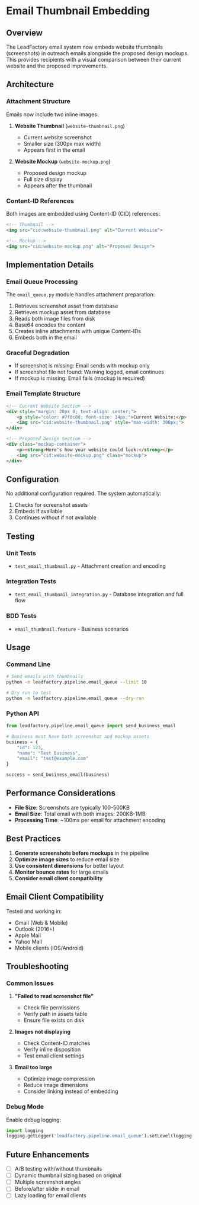 # Email Thumbnail Embedding

## Overview

The LeadFactory email system now embeds website thumbnails (screenshots) in outreach emails alongside the proposed design mockups. This provides recipients with a visual comparison between their current website and the proposed improvements.

## Architecture

### Attachment Structure

Emails now include two inline images:

1. **Website Thumbnail** (`website-thumbnail.png`)
   - Current website screenshot
   - Smaller size (300px max width)
   - Appears first in the email

2. **Website Mockup** (`website-mockup.png`)
   - Proposed design mockup
   - Full size display
   - Appears after the thumbnail

### Content-ID References

Both images are embedded using Content-ID (CID) references:

```html
<!-- Thumbnail -->
<img src="cid:website-thumbnail.png" alt="Current Website">

<!-- Mockup -->
<img src="cid:website-mockup.png" alt="Proposed Design">
```

## Implementation Details

### Email Queue Processing

The `email_queue.py` module handles attachment preparation:

1. Retrieves screenshot asset from database
2. Retrieves mockup asset from database
3. Reads both image files from disk
4. Base64 encodes the content
5. Creates inline attachments with unique Content-IDs
6. Embeds both in the email

### Graceful Degradation

- If screenshot is missing: Email sends with mockup only
- If screenshot file not found: Warning logged, email continues
- If mockup is missing: Email fails (mockup is required)

### Email Template Structure

```html
<!-- Current Website Section -->
<div style="margin: 20px 0; text-align: center;">
    <p style="color: #7f8c8d; font-size: 14px;">Current Website:</p>
    <img src="cid:website-thumbnail.png" style="max-width: 300px;">
</div>

<!-- Proposed Design Section -->
<div class="mockup-container">
    <p><strong>Here's how your website could look:</strong></p>
    <img src="cid:website-mockup.png" class="mockup">
</div>
```

## Configuration

No additional configuration required. The system automatically:

1. Checks for screenshot assets
2. Embeds if available
3. Continues without if not available

## Testing

### Unit Tests
- `test_email_thumbnail.py` - Attachment creation and encoding

### Integration Tests
- `test_email_thumbnail_integration.py` - Database integration and full flow

### BDD Tests
- `email_thumbnail.feature` - Business scenarios

## Usage

### Command Line

```bash
# Send emails with thumbnails
python -m leadfactory.pipeline.email_queue --limit 10

# Dry run to test
python -m leadfactory.pipeline.email_queue --dry-run
```

### Python API

```python
from leadfactory.pipeline.email_queue import send_business_email

# Business must have both screenshot and mockup assets
business = {
    "id": 123,
    "name": "Test Business",
    "email": "test@example.com"
}

success = send_business_email(business)
```

## Performance Considerations

- **File Size**: Screenshots are typically 100-500KB
- **Email Size**: Total email with both images: 200KB-1MB
- **Processing Time**: ~100ms per email for attachment encoding

## Best Practices

1. **Generate screenshots before mockups** in the pipeline
2. **Optimize image sizes** to reduce email size
3. **Use consistent dimensions** for better layout
4. **Monitor bounce rates** for large emails
5. **Consider email client compatibility**

## Email Client Compatibility

Tested and working in:
- Gmail (Web & Mobile)
- Outlook (2016+)
- Apple Mail
- Yahoo Mail
- Mobile clients (iOS/Android)

## Troubleshooting

### Common Issues

1. **"Failed to read screenshot file"**
   - Check file permissions
   - Verify path in assets table
   - Ensure file exists on disk

2. **Images not displaying**
   - Check Content-ID matches
   - Verify inline disposition
   - Test email client settings

3. **Email too large**
   - Optimize image compression
   - Reduce image dimensions
   - Consider linking instead of embedding

### Debug Mode

Enable debug logging:

```python
import logging
logging.getLogger('leadfactory.pipeline.email_queue').setLevel(logging.DEBUG)
```

## Future Enhancements

- [ ] A/B testing with/without thumbnails
- [ ] Dynamic thumbnail sizing based on original
- [ ] Multiple screenshot angles
- [ ] Before/after slider in email
- [ ] Lazy loading for email clients